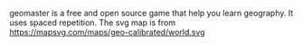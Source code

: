 geomaster is a free and open source game that help you learn geography. It uses spaced repetition. The svg map is from https://mapsvg.com/maps/geo-calibrated/world.svg